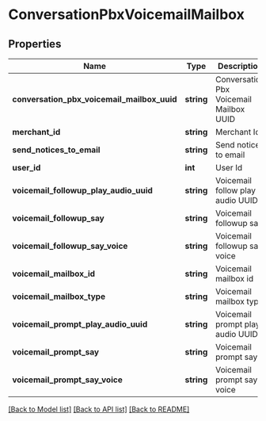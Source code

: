 # ConversationPbxVoicemailMailbox

## Properties
Name | Type | Description | Notes
------------ | ------------- | ------------- | -------------
**conversation_pbx_voicemail_mailbox_uuid** | **string** | Conversation Pbx Voicemail Mailbox UUID | [optional] 
**merchant_id** | **string** | Merchant Id | [optional] 
**send_notices_to_email** | **string** | Send notices to email | [optional] 
**user_id** | **int** | User Id | [optional] 
**voicemail_followup_play_audio_uuid** | **string** | Voicemail follow play audio UUID | [optional] 
**voicemail_followup_say** | **string** | Voicemail followup say | [optional] 
**voicemail_followup_say_voice** | **string** | Voicemail followup say voice | [optional] 
**voicemail_mailbox_id** | **string** | Voicemail mailbox id | [optional] 
**voicemail_mailbox_type** | **string** | Voicemail mailbox type | [optional] 
**voicemail_prompt_play_audio_uuid** | **string** | Voicemail prompt play audio UUID | [optional] 
**voicemail_prompt_say** | **string** | Voicemail prompt say | [optional] 
**voicemail_prompt_say_voice** | **string** | Voicemail prompt say voice | [optional] 

[[Back to Model list]](../README.md#documentation-for-models) [[Back to API list]](../README.md#documentation-for-api-endpoints) [[Back to README]](../README.md)


